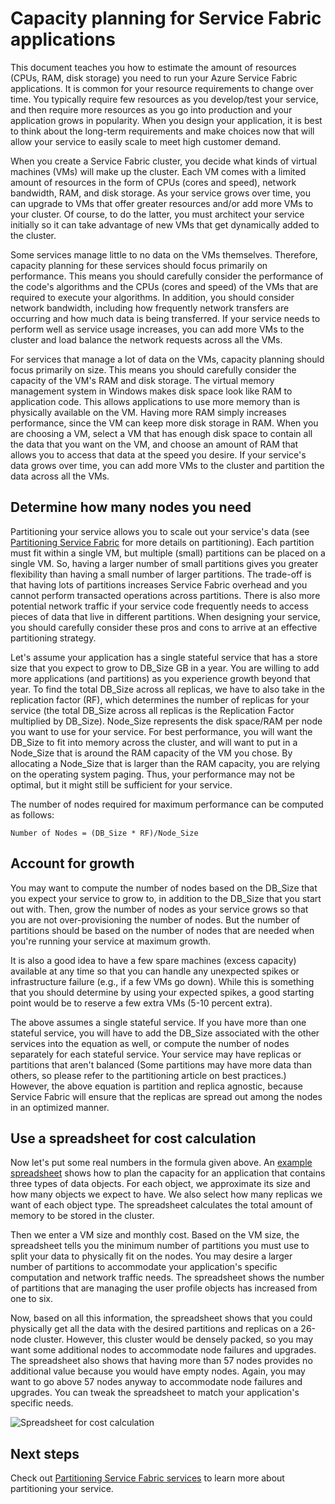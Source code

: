 <properties
   pageTitle="Capacity planning for Service Fabric apps | Microsoft Azure"
   description="Describes how to identify the number of compute nodes required for a Service Fabric application"
   services="service-fabric"
   documentationCenter=".net"
   authors="mani-ramaswamy"
   manager="coreysa"
   editor=""/>

<tags
   ms.service="service-fabric"
   ms.devlang="dotnet"
   ms.topic="article"
   ms.tgt_pltfrm="NA"
   ms.workload="NA"
   ms.date="11/12/2015"
   ms.author="subramar"/>


# Capacity planning for Service Fabric applications


This document teaches you how to estimate the amount of resources (CPUs, RAM, disk storage) you need to run your Azure Service Fabric applications. It is common for your resource requirements to change over time. You typically require few resources as you develop/test your service, and then require more resources as you go into production and your application grows in popularity. When you design your application, it is best to think about the long-term requirements and make choices now that will allow your service to easily scale to meet high customer demand.

 When you create a Service Fabric cluster, you decide what kinds of virtual machines (VMs) will make up the cluster. Each VM comes with a limited amount of resources in the form of CPUs (cores and speed), network bandwidth, RAM, and disk storage. As your service grows over time, you can upgrade to VMs that offer greater resources and/or add more VMs to your cluster. Of course, to do the latter, you must architect your service initially so it can take advantage of new VMs that get dynamically added to the cluster.

Some services manage little to no data on the VMs themselves. Therefore, capacity planning for these services should focus primarily on performance. This means you should carefully consider the performance of the code's algorithms and the CPUs (cores and speed) of the VMs that are required to execute your algorithms. In addition, you should consider network bandwidth, including how frequently network transfers are occurring and how much data is being transferred. If your service needs to perform well as service usage increases, you can add more VMs to the cluster and load balance the network requests across all the VMs.

For services that manage a lot of data on the VMs, capacity planning should focus primarily on size. This means you should carefully consider the capacity of the VM's RAM and disk storage. The virtual memory management system in Windows makes disk space look like RAM to application code. This allows applications to use more memory than is physically available on the VM. Having more RAM simply increases performance, since the VM can keep more disk storage in RAM. When you are choosing a VM, select a VM that has enough disk space to contain all the data that you want on the VM, and choose an amount of RAM that allows you to access that data at the speed you desire. If your service's data grows over time, you can add more VMs to the cluster and partition the data across all the VMs.

## Determine how many nodes  you need

Partitioning your service allows you to scale out your service's data (see [Partitioning Service Fabric](service-fabric-concepts-partitioning.md) for more details on partitioning). Each partition must fit within a single VM, but multiple (small) partitions can be placed on a single VM. So, having a larger number of small partitions gives you greater flexibility than having a small number of larger partitions. The trade-off is that having lots of partitions increases Service Fabric overhead and you cannot perform transacted operations across partitions. There is also more potential network traffic if your service code frequently needs to access pieces of data that live in different partitions. When designing your service, you should carefully consider these pros and cons to arrive at an effective partitioning strategy.

Let's assume your application has a single stateful service that has a store size that you expect to grow to DB_Size GB in a year. You are willing to add more applications (and partitions) as you experience growth beyond that year.  To find the total DB_Size across all replicas, we have to also take in the replication factor (RF), which determines the number of replicas for your service (the total DB_Size across all replicas is the Replication Factor multiplied by DB_Size).  Node_Size represents the disk space/RAM per node you want to use for your service. For best performance, you will want the DB_Size to fit into memory across the cluster, and will want to put in a Node_Size that is around the RAM capacity of the VM you chose. By allocating a Node_Size that is larger than the RAM capacity, you are relying on the operating system paging. Thus, your performance may not be optimal, but it might still be sufficient for your service.

The number of nodes required for maximum performance can be computed as follows:

```
Number of Nodes = (DB_Size * RF)/Node_Size

```


## Account for growth

You may want to compute the number of nodes based on the DB_Size that you expect your service to grow to, in addition to the DB_Size that you start out with. Then, grow the number of nodes as your service grows so that you are not over-provisioning the number of nodes. But the number of partitions should be based on the number of nodes that are needed when you're running your service at maximum growth.

It is also a good idea to have a few spare machines (excess capacity) available at any time so that you can handle any unexpected spikes or infrastructure failure (e.g., if a few VMs go down).  While this is something that you should determine by using your expected spikes, a good starting point would be to reserve a few extra VMs (5-10 percent extra).

The above assumes a single stateful service. If you have more than one stateful service, you will have to add the DB_Size associated with the other services into the equation as well, or compute the number of nodes separately for each stateful service.  Your service may have replicas or partitions that aren't balanced (Some partitions may have more data than others, so please refer to the partitioning article on best practices.) However, the above equation is partition and replica agnostic, because Service Fabric will ensure that the replicas are spread out among the nodes in an optimized manner.


## Use a spreadsheet for cost calculation

Now let's put some real numbers in the formula given above. An [example spreadsheet](https://servicefabricsdkstorage.blob.core.windows.net/publicrelease/SF%20VM%20Cost%20calculator-NEW.xlsx) shows how to plan the capacity for an application that contains three types of data objects. For each object, we approximate its size and how many objects we expect to have. We also select how many replicas we want of each object type. The spreadsheet calculates the total amount of memory to be stored in the cluster.

Then we enter a VM size and monthly cost. Based on the VM size, the spreadsheet tells you the minimum number of partitions you must use to split your data to physically fit on the nodes. You may desire a larger number of partitions to accommodate your application's specific computation and network traffic needs. The spreadsheet shows the number of partitions that are managing the user profile objects has increased from one to six.

Now, based on all this information, the spreadsheet shows that you could physically get all the data with the desired partitions and replicas on a 26-node cluster. However, this cluster would be densely packed, so you may want some additional nodes to accommodate node failures and upgrades. The spreadsheet also shows that having more than 57 nodes provides no additional value because you would have empty nodes. Again, you may want to go above 57 nodes anyway to accommodate node failures and upgrades. You can tweak the spreadsheet to match your application's specific needs.   

![Spreadsheet for cost calculation][Image1]



## Next steps

Check out [Partitioning Service Fabric services][10] to learn more about partitioning your service.



<!--Image references-->
[Image1]: ./media/SF-Cost.png

<!--Link references--In actual articles, you only need a single period before the slash-->
[10]: service-fabric-concepts-partitioning.md
